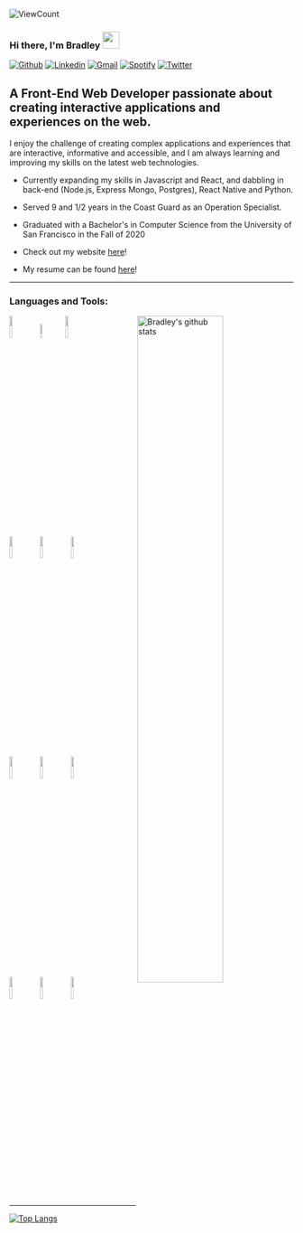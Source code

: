 ![ViewCount](https://views.whatilearened.today/views/github/BradleyGenao/BradleyGenao.svg?cache=remove)
### Hi there, I'm Bradley <img src="https://raw.githubusercontent.com/iampavangandhi/iampavangandhi/master/gifs/Hi.gif" width="30px">
<!-- Your badges
You can use the website to generate badges: https://shields.io/
-->

[![Github](https://img.shields.io/badge/-Github-333?style=flat&logo=Github&logoColor=white)](https://github.com/BradleyGenao)
[![Linkedin](https://img.shields.io/badge/-LinkedIn-blue?style=flat&logo=Linkedin&logoColor=white)](https://www.linkedin.com/in/bjgenao)
[![Gmail](https://img.shields.io/badge/-Gmail-c14438?style=flat&logo=Gmail&logoColor=white)](mailto:bjgenao@gmail.com)
[![Spotify](https://img.shields.io/badge/-Spotify-1DB954?style=flat&logo=Spotify&logoColor=white)](https://open.spotify.com/user/yd6hi3lpsi88r4cpkez4a27wi)
[![Twitter](https://img.shields.io/badge/-Twitter-1DA1F2?style=flat&logo=Twitter&logoColor=white)](https://twitter.com/bradley_genao)
&nbsp;
## A Front-End Web Developer passionate about creating interactive applications and experiences on the web.

I enjoy the challenge of creating complex applications and experiences that are interactive, informative and accessible, and I am always learning and improving my skills on the latest web technologies. 

- Currently expanding my skills in Javascript and React, and dabbling in back-end (Node.js, Express Mongo, Postgres), React Native and Python.
  
- Served 9 and 1/2 years in the Coast Guard as an Operation Specialist.

- Graduated with a Bachelor's in Computer Science from the University of San Francisco in the Fall of 2020

- Check out my website [here](http://genao.io)!

- My resume can be found [here](https://genao.io/resume/final_resume.pdf)!

---------------------------------------------------------------------

### Languages and Tools:


<!-- Your github readme stats
You can use this api: https://github.com/anuraghazra/github-readme-stats
-->
<p>
    <img width="55%" align="right" alt="Bradley's github stats" src="https://github-readme-stats.vercel.app/api?username=BradleyGenao&show_icons=true&hide_border=true"/>

  <!-- Your languages and tools. Be careful with the alignment. 
  You can use this sites to get logos: https://www.vectorlogo.zone or https://simpleicons.org/
  -->
  <code><img width="10%" src="https://www.vectorlogo.zone/logos/python/python-ar21.svg"></code>
  <code><img width="8%" src="https://www.vectorlogo.zone/logos/javascript/javascript-icon.svg"></code>
  <code><img width="10%" src="https://www.vectorlogo.zone/logos/reactjs/reactjs-ar21.svg"></code>
  <br />
  <code><img width="10%" src="https://www.vectorlogo.zone/logos/firebase/firebase-ar21.svg"></code>
  <code><img width="10%" src="https://www.vectorlogo.zone/logos/mongodb/mongodb-ar21.svg"></code>
  <code><img width="10%" src="https://www.vectorlogo.zone/logos/nodejs/nodejs-ar21.svg"></code>
  <br />
  <code><img width="10%" src="https://www.vectorlogo.zone/logos/swift/swift-horizontal.svg"></code>
  <code><img width="10%" src="https://www.vectorlogo.zone/logos/heroku/heroku-ar21.svg"></code>
  <code><img width="10%" src="https://www.vectorlogo.zone/logos/ethereum/ethereum-ar21.svg"></code>
  <br />
  <code><img width="10%" src="https://www.vectorlogo.zone/logos/git-scm/git-scm-ar21.svg"></code>
  <code><img width="10%" src="https://www.vectorlogo.zone/logos/github/github-ar21.svg"></code>
  <code><img width="10%" src="https://www.vectorlogo.zone/logos/visualstudio_code/visualstudio_code-ar21.svg"></code>
  
  --------------------------------------------------------------------------
  
  [![Top Langs](https://github-readme-stats.vercel.app/api/top-langs/?username=BradleyGenao&hide=jupyter%20notebook&show_icons=true&layout=compact&hide_border=true)](https://github.com/anuraghazra/github-readme-stats)


</p>


